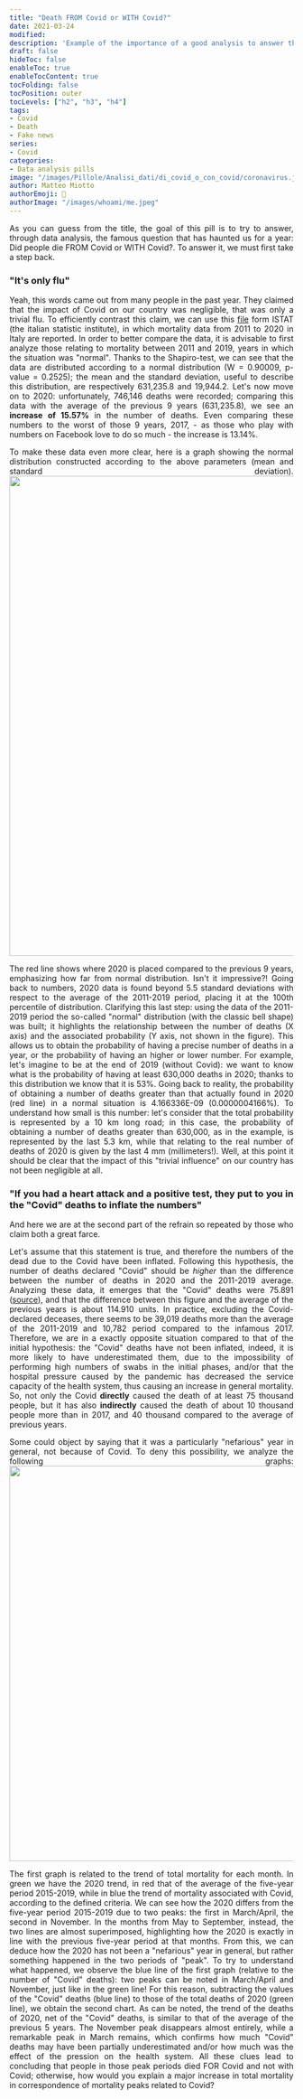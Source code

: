 ```yaml
---
title: "Death FROM Covid or WITH Covid?"
date: 2021-03-24
modified: 
description: 'Example of the importance of a good analysis to answer the question "FROM Covid or WITH Covid?"'
draft: false
hideToc: false
enableToc: true
enableTocContent: true
tocFolding: false
tocPosition: outer
tocLevels: ["h2", "h3", "h4"]
tags:
- Covid
- Death
- Fake news
series:
- Covid
categories:
- Data analysis pills
image: "/images/Pillole/Analisi_dati/di_covid_o_con_covid/coronavirus.jpg"
author: Matteo Miotto
authorEmoji: 🤖
authorImage: "/images/whoami/me.jpeg"
---
```

<div style="text-align: justify;">

As you can guess from the title, the goal of this pill is to try to answer, through data analysis, the famous question that has haunted us for a year: Did people die FROM Covid or WITH Covid?.
To answer it, we must first take a step back.

### "It's only flu"
Yeah, this words came out from many people in the past year. They claimed that the impact of Covid on our country was negligible, that was only a trivial flu. To efficiently contrast this claim, we can use this [file](https://www.istat.it/it/files//2020/03/Dataset-decessi-comunali-giornalieri-e-tracciato-record_5marzo.zip) form ISTAT (the italian statistic institute), in which mortality data from 2011 to 2020 in Italy are reported.
In order to better compare the data, it is advisable to first analyze those relating to mortality between 2011 and 2019, years in which the situation was "normal".
Thanks to the Shapiro-test, we can see that the data are distributed according to a normal distribution (W = 0.90009, p-value = 0.2525); the mean and the standard deviation, useful to describe this distribution, are respectively 631,235.8 and 19,944.2.
Let's now move on to 2020: unfortunately, 746,146 deaths were recorded; comparing this data with the average of the previous 9 years (631,235.8), we see an **increase of 15.57%** in the number of deaths. Even comparing these numbers to the worst of those 9 years, 2017, - as those who play with numbers on Facebook love to do so much - the increase is 13.14%.

To make these data even more clear, here is a graph showing the normal distribution constructed according to the above parameters (mean and standard deviation).
<img src="/images/Pillole/Analisi_dati/di_covid_o_con_covid/normal_en.png" width="850"/>

The red line shows where 2020 is placed compared to the previous 9 years, emphasizing how far from normal distribution. Isn't it impressive?!
Going back to numbers, 2020 data is found beyond 5.5 standard deviations with respect to the average of the 2011-2019 period, placing it at the 100th percentile of distribution.
Clarifying this last step: using the data of the 2011-2019 period the so-called "normal" distribution (with the classic bell shape) was built; it highlights the relationship between the number of deaths (X axis) and the associated probability (Y axis, not shown in the figure). This allows us to obtain the probability of having a precise number of deaths in a year, or the probability of having an higher or lower number.
For example, let's imagine to be at the end of 2019 (without Covid): we want to know what is the probability of having at least 630,000 deaths in 2020; thanks to this distribution we know that it is 53%.
Going back to reality, the probability of obtaining a number of deaths greater than that actually found in 2020 (red line) in a normal situation is 4.166336E-09 (0.0000004166%). To understand how small is this number: let's consider that the total probability is represented by a 10 km long road; in this case, the probability of obtaining a number of deaths greater than 630,000, as in the example, is represented by the last 5.3 km, while that relating to the real number of deaths of 2020 is given by the last 4 mm (millimeters!).
Well, at this point it should be clear that the impact of this "trivial influence" on our country has not been negligible at all.

### "If you had a heart attack and a positive test, they put to you in the "Covid" deaths to inflate the numbers"
And here we are at the second part of the refrain so repeated by those who claim both a great farce.

Let's assume that this statement is true, and therefore the numbers of the dead due to the Covid have been inflated. Following this hypothesis, the number of deaths declared "Covid" should be *higher* than the difference between the number of deaths in 2020 and the 2011-2019 average. Analyzing these data, it emerges that the "Covid" deaths were 75.891 ([source](https://www.istat.it/it/files//2020/03/tabella-decessi-provinciali_fonte_istat_decessi_provinciali_per_covid_fonte_ISS_5marzo.xlsx)), and that the difference between this figure and the average of the previous years is about 114.910 units. In practice, excluding the Covid-declared deceases, there seems to be 39,019 deaths more than the average of the 2011-2019 and 10,782 period compared to the infamous 2017.
Therefore, we are in a exactly opposite situation compared to that of the initial hypothesis: the "Covid" deaths have not been inflated, indeed, it is more likely to have underestimated them, due to the impossibility of performing high numbers of swabs in the initial phases, and/or that the hospital pressure caused by the pandemic has decreased the service capacity of the health system, thus causing an increase in general mortality.
So, not only the Covid **directly** caused the death of at least 75 thousand people, but it has also **indirectly** caused the death of about 10 thousand people more than in 2017, and 40 thousand compared to the average of previous years.

Some could object by saying that it was a particularly "nefarious" year in general, not because of Covid.
To deny this possibility, we analyze the following graphs:
<img src="/images/Pillole/Analisi_dati/di_covid_o_con_covid/andamento_en.png" width="700"/> 

The first graph is related to the trend of total mortality for each month. In green we have the 2020 trend, in red that of the average of the five-year period 2015-2019, while in blue the trend of mortality associated with Covid, according to the defined criteria.
We can see how the 2020 differs from the five-year period 2015-2019 due to two peaks: the first in March/April, the second in November. In the months from May to September, instead, the two lines are almost superimposed, highlighting how the 2020 is exactly in line with the previous five-year period at that months.
From this, we can deduce how the 2020 has not been a "nefarious" year in general, but rather something happened in the two periods of "peak".
To try to understand what happened, we observe the blue line of the first graph (relative to the number of "Covid" deaths): two peaks can be noted in March/April and November, just like in the green line!
For this reason, subtracting the values of the "Covid" deaths (blue line) to those of the total deaths of 2020 (green line), we obtain the second chart. As can be noted, the trend of the deaths of 2020, net of the "Covid" deaths, is similar to that of the average of the previous 5 years. The November peak disappears almost entirely, while a remarkable peak in March remains, which confirms how much "Covid" deaths may have been partially underestimated and/or how much was the effect of the pression on the health system.
All these clues lead to concluding that people in those peak periods died FOR Covid and not with Covid; otherwise, how would you explain a major increase in total mortality in correspondence of mortality peaks related to Covid?


</div>











